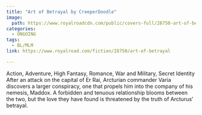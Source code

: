 ```yaml
---
title: "Art of Betrayal by CreeperDoodle"
image:
  path: https://www.royalroadcdn.com/public/covers-full/28750-art-of-betrayal.jpg
categories:
  - ONGOING
tags:
  - BL/MLM
link: https://www.royalroad.com/fiction/28750/art-of-betrayal

---
```

Action, Adventure, High Fantasy, Romance, War and Military, Secret Identity
After an attack on the capital of Er Rai, Arcturian commander Varia discovers a larger conspiracy, one that propels him into the company of his nemesis, Maddox. A forbidden and tenuous relationship blooms between the two, but the love they have found is threatened by the truth of Arcturus’ betrayal.

